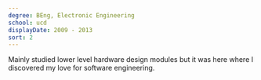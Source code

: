 ```yaml
---
degree: BEng, Electronic Engineering
school: ucd
displayDate: 2009 - 2013
sort: 2
---
```


Mainly studied lower level hardware design modules but it was here where I discovered my love for software engineering.
